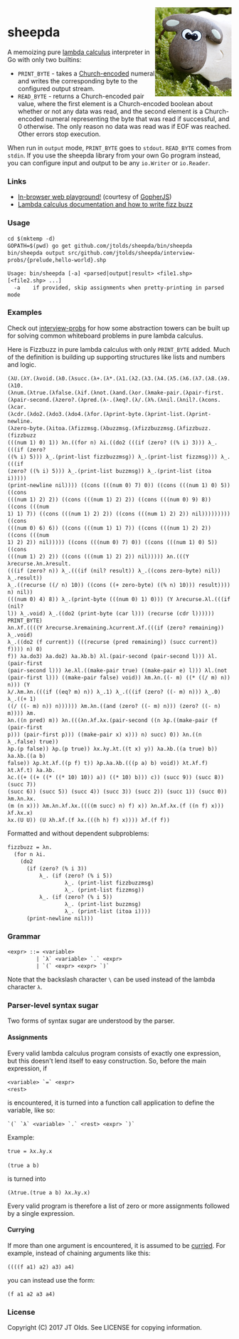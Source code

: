 <img align="right" src="res/photo.png">

# sheepda

A memoizing pure
[lambda calculus](https://en.wikipedia.org/wiki/Lambda_calculus) interpreter
in Go with only two builtins:

 * `PRINT_BYTE` - takes a
    [Church-encoded](https://en.wikipedia.org/wiki/Church_encoding) numeral
    and writes the corresponding byte to the configured output stream.
 * `READ_BYTE` - returns a Church-encoded pair value, where the first element
    is a Church-encoded boolean about whether or not any data was read, and the
    second element is a Church-encoded numeral representing the byte that was
    read if successful, and 0 otherwise. The only reason no data was read was
    if EOF was reached. Other errors stop execution.

When run in `output` mode, `PRINT_BYTE` goes to `stdout`. `READ_BYTE` comes
from `stdin`. If you use the sheepda library from your own Go program instead,
you can configure input and output to be any `io.Writer` or `io.Reader`.

### Links

 * [In-browser web playground!](https://jtolds.github.io/sheepda/) (courtesy of [GopherJS](https://github.com/gopherjs/gopherjs))
 * [Lambda calculus documentation and how to write fizz buzz](http://www.jtolds.com/writing/2017/03/whiteboard-problems-in-pure-lambda-calculus/)

### Usage

```
cd $(mktemp -d)
GOPATH=$(pwd) go get github.com/jtolds/sheepda/bin/sheepda
bin/sheepda output src/github.com/jtolds/sheepda/interview-probs/{prelude,hello-world}.shp
```

```
Usage: bin/sheepda [-a] <parsed|output|result> <file1.shp> [<file2.shp> ...]
  -a	if provided, skip assignments when pretty-printing in parsed mode
```

### Examples

Check out
[interview-probs](https://github.com/jtolds/sheepda/tree/master/interview-probs)
for how some abstraction towers can be built up for solving common whiteboard
problems in pure lambda calculus.

Here is Fizzbuzz in pure lambda calculus with only `PRINT_BYTE` added. Much of
the definition is building up supporting structures like lists and numbers and
logic.

```
(λU.(λY.(λvoid.(λ0.(λsucc.(λ+.(λ*.(λ1.(λ2.(λ3.(λ4.(λ5.(λ6.(λ7.(λ8.(λ9.(λ10.
(λnum.(λtrue.(λfalse.(λif.(λnot.(λand.(λor.(λmake-pair.(λpair-first.
(λpair-second.(λzero?.(λpred.(λ-.(λeq?.(λ/.(λ%.(λnil.(λnil?.(λcons.(λcar.
(λcdr.(λdo2.(λdo3.(λdo4.(λfor.(λprint-byte.(λprint-list.(λprint-newline.
(λzero-byte.(λitoa.(λfizzmsg.(λbuzzmsg.(λfizzbuzzmsg.(λfizzbuzz.(fizzbuzz
(((num 1) 0) 1)) λn.((for n) λi.((do2 (((if (zero? ((% i) 3))) λ_.(((if (zero?
((% i) 5))) λ_.(print-list fizzbuzzmsg)) λ_.(print-list fizzmsg))) λ_.(((if
(zero? ((% i) 5))) λ_.(print-list buzzmsg)) λ_.(print-list (itoa i)))))
(print-newline nil)))) ((cons (((num 0) 7) 0)) ((cons (((num 1) 0) 5)) ((cons
(((num 1) 2) 2)) ((cons (((num 1) 2) 2)) ((cons (((num 0) 9) 8)) ((cons (((num
1) 1) 7)) ((cons (((num 1) 2) 2)) ((cons (((num 1) 2) 2)) nil))))))))) ((cons
(((num 0) 6) 6)) ((cons (((num 1) 1) 7)) ((cons (((num 1) 2) 2)) ((cons (((num
1) 2) 2)) nil))))) ((cons (((num 0) 7) 0)) ((cons (((num 1) 0) 5)) ((cons
(((num 1) 2) 2)) ((cons (((num 1) 2) 2)) nil))))) λn.(((Y λrecurse.λn.λresult.
(((if (zero? n)) λ_.(((if (nil? result)) λ_.((cons zero-byte) nil)) λ_.result))
λ_.((recurse ((/ n) 10)) ((cons ((+ zero-byte) ((% n) 10))) result)))) n) nil))
(((num 0) 4) 8)) λ_.(print-byte (((num 0) 1) 0))) (Y λrecurse.λl.(((if (nil?
l)) λ_.void) λ_.((do2 (print-byte (car l))) (recurse (cdr l)))))) PRINT_BYTE)
λn.λf.((((Y λrecurse.λremaining.λcurrent.λf.(((if (zero? remaining)) λ_.void)
λ_.((do2 (f current)) (((recurse (pred remaining)) (succ current)) f)))) n) 0)
f)) λa.do3) λa.do2) λa.λb.b) λl.(pair-second (pair-second l))) λl.(pair-first
(pair-second l))) λe.λl.((make-pair true) ((make-pair e) l))) λl.(not
(pair-first l))) ((make-pair false) void)) λm.λn.((- m) ((* ((/ m) n)) n))) (Y
λ/.λm.λn.(((if ((eq? m) n)) λ_.1) λ_.(((if (zero? ((- m) n))) λ_.0) λ_.((+ 1)
((/ ((- m) n)) n)))))) λm.λn.((and (zero? ((- m) n))) (zero? ((- n) m)))) λm.
λn.((n pred) m)) λn.(((λn.λf.λx.(pair-second ((n λp.((make-pair (f (pair-first
p))) (pair-first p))) ((make-pair x) x))) n) succ) 0)) λn.((n λ_.false) true))
λp.(p false)) λp.(p true)) λx.λy.λt.((t x) y)) λa.λb.((a true) b)) λa.λb.((a b)
false)) λp.λt.λf.((p f) t)) λp.λa.λb.(((p a) b) void)) λt.λf.f) λt.λf.t) λa.λb.
λc.((+ ((+ ((* ((* 10) 10)) a)) ((* 10) b))) c)) (succ 9)) (succ 8)) (succ 7))
(succ 6)) (succ 5)) (succ 4)) (succ 3)) (succ 2)) (succ 1)) (succ 0)) λm.λn.λx.
(m (n x))) λm.λn.λf.λx.((((m succ) n) f) x)) λn.λf.λx.(f ((n f) x))) λf.λx.x)
λx.(U U)) (U λh.λf.(f λx.(((h h) f) x)))) λf.(f f))
```

Formatted and without dependent subproblems:

```
fizzbuzz = λn.
  (for n λi.
    (do2
      (if (zero? (% i 3))
          λ_. (if (zero? (% i 5))
                  λ_. (print-list fizzbuzzmsg)
                  λ_. (print-list fizzmsg))
          λ_. (if (zero? (% i 5))
                  λ_. (print-list buzzmsg)
                  λ_. (print-list (itoa i))))
      (print-newline nil)))
```

### Grammar

```
<expr> ::= <variable>
         | `λ` <variable> `.` <expr>
         | `(` <expr> <expr> `)`
```

Note that the backslash character `\` can be used instead of the lambda
character `λ`.

### Parser-level syntax sugar

Two forms of syntax sugar are understood by the parser.

#### Assignments

Every valid lambda calculus program consists of exactly one expression, but
this doesn't lend itself to easy construction. So, before the main expression,
if

```
<variable> `=` <expr>
<rest>
```

is encountered, it is turned into a function call application to define the
variable, like so:

```
`(` `λ` <variable> `.` <rest> <expr> `)`
```

Example:

```
true = λx.λy.x

(true a b)
```

is turned into

```
(λtrue.(true a b) λx.λy.x)
```

Every valid program is therefore a list of zero or more assignments followed
by a single expression.

#### Currying

If more than one argument is encountered, it is assumed to be
[curried](https://en.wikipedia.org/wiki/Currying).
For example, instead of chaining arguments like this:

```
((((f a1) a2) a3) a4)
```

you can instead use the form:

```
(f a1 a2 a3 a4)
```

### License

Copyright (C) 2017 JT Olds. See LICENSE for copying information.
